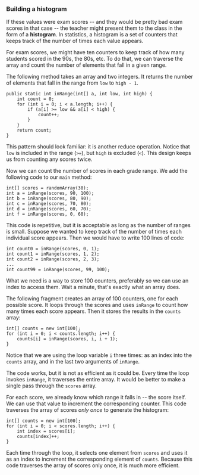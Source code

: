 ###  Building a histogram



If these values were exam scores -- and they would be pretty bad exam scores in that case -- the teacher might present them to the class in the form of a **histogram**.
In statistics, a histogram is a set of counters that keeps track of the number of times each value appears.

For exam scores, we might have ten counters to keep track of how many students scored in the 90s, the 80s, etc.
To do that, we can traverse the array and count the number of elements that fall in a given range.

The following method takes an array and two integers.
It returns the number of elements that fall in the range from `low` to `high - 1`.

```code
public static int inRange(int[] a, int low, int high) {
    int count = 0;
    for (int i = 0; i < a.length; i++) {
        if (a[i] >= low && a[i] < high) {
            count++;
        }
    }
    return count;
}
```


This pattern should look familiar: it is another reduce operation.
Notice that `low` is included in the range (`>=`), but `high` is excluded (`<`).
This design keeps us from counting any scores twice.

Now we can count the number of scores in each grade range.
We add the following code to our `main` method:

```code
int[] scores = randomArray(30);
int a = inRange(scores, 90, 100);
int b = inRange(scores, 80, 90);
int c = inRange(scores, 70, 80);
int d = inRange(scores, 60, 70);
int f = inRange(scores, 0, 60);
```

This code is repetitive, but it is acceptable as long as the number of ranges is small.
Suppose we wanted to keep track of the number of times each individual score appears.
Then we would have to write 100 lines of code:

```code
int count0 = inRange(scores, 0, 1);
int count1 = inRange(scores, 1, 2);
int count2 = inRange(scores, 2, 3);
...
int count99 = inRange(scores, 99, 100);
```

What we need is a way to store 100 counters, preferably so we can use an index to access them.
Wait a minute, that's exactly what an array does.

The following fragment creates an array of 100 counters, one for each possible score.
It loops through the scores and uses `inRange` to count how many times each score appears.
Then it stores the results in the `counts` array:

```code
int[] counts = new int[100];
for (int i = 0; i < counts.length; i++) {
    counts[i] = inRange(scores, i, i + 1);
}
```

Notice that we are using the loop variable `i` three times: as an index into the `counts` array, and in the last two arguments of `inRange`.


The code works, but it is not as efficient as it could be.
Every time the loop invokes `inRange`, it traverses the entire array.
It would be better to make a single pass through the `scores` array.

For each score, we already know which range it falls in -- the score itself.
We can use that value to increment the corresponding counter.
This code traverses the array of scores *only once* to generate the histogram:

```code
int[] counts = new int[100];
for (int i = 0; i < scores.length; i++) {
    int index = scores[i];
    counts[index]++;
}
```

Each time through the loop, it selects one element from `scores` and uses it as an index to increment the corresponding element of `counts`.
Because this code traverses the array of scores only once, it is much more efficient.
